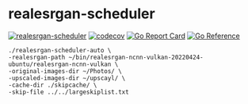 # realesrgan-scheduler

[![realesrgan-scheduler](https://github.com/kmulvey/realesrgan-scheduler/actions/workflows/release_build.yml/badge.svg)](https://github.com/kmulvey/realesrgan-scheduler/actions/workflows/release_build.yml) [![codecov](https://codecov.io/gh/kmulvey/realesrgan-scheduler/branch/main/graph/badge.svg?token=XpJ5kCJzsn)](https://codecov.io/gh/kmulvey/realesrgan-scheduler) [![Go Report Card](https://goreportcard.com/badge/github.com/kmulvey/realesrgan-scheduler)](https://goreportcard.com/report/github.com/kmulvey/realesrgan-scheduler) [![Go Reference](https://pkg.go.dev/badge/github.com/kmulvey/realesrgan-scheduler.svg)](https://pkg.go.dev/github.com/kmulvey/realesrgan-scheduler)


```
./realesrgan-scheduler-auto \
-realesrgan-path ~/bin/realesrgan-ncnn-vulkan-20220424-ubuntu/realesrgan-ncnn-vulkan \
-original-images-dir ~/Photos/ \
-upscaled-images-dir ~/upscayl/ \
-cache-dir ./skipcache/ \
-skip-file ../../largeskiplist.txt
```

